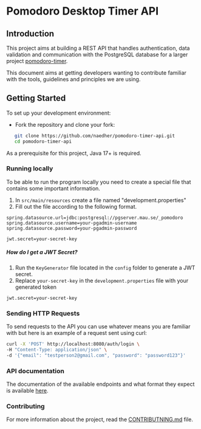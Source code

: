 # Pomodoro Desktop Timer API

## Introduction
This project aims at building a REST API that handles authentication, data validation and communication with the PostgreSQL database for a larger project [pomodoro-timer](https://github.com/naedher/pomodoro-timer).

This document aims at getting developers wanting to contribute familiar with the tools, guidelines and principles we are using.

## Getting Started
To set up your development environment:

- Fork the repository and clone your fork:
```bash
   git clone https://github.com/naedher/pomodoro-timer-api.git
   cd pomodoro-timer-api
```

As a prerequisite for this project, Java 17+ is required.

### Running locally
To be able to run the program locally you need to create a special file that contains some important information.

1. In `src/main/resources` create a file named "development.properties"
2. Fill out the file according to the following format.
```properties
spring.datasource.url=jdbc:postgresql://pgserver.mau.se/_pomodoro
spring.datasource.username=your-pgadmin-username
spring.datasource.password=your-pgadmin-password

jwt.secret=your-secret-key
```

##### How do I get a JWT Secret?
1. Run the `KeyGenerator` file located in the `config` folder to generate a JWT secret.
2. Replace `your-secret-key` in the `development.properties` file with your generated token
```properties
jwt.secret=your-secret-key
```

### Sending HTTP Requests
To send requests to the API you can use whatever means you are familiar with but here is an example of a request sent using curl:

```bash
curl -X 'POST' http://localhost:8080/auth/login \
-H "Content-Type: application/json" \
-d '{"email": "testperson2@gmail.com", "password": "password123"}'
```

### API documentation
The documentation of the available endpoints and what format they expect is available [here](https://pomodoro-timer.koyeb.app/swagger-ui/index.html#/).

### Contributing
For more information about the project, read the [CONTRIBUTNING.md](CONTRIBUTING.md) file.
